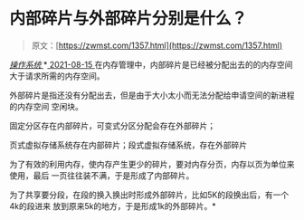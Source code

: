 <!--yml
category: 未分类
date: 0001-01-01 00:00:00
--->

# 内部碎片与外部碎片分别是什么？

> 原文：[https://zwmst.com/1357.html](https://zwmst.com/1357.html)

   [ *操作系统* ](https://zwmst.com/%e6%93%8d%e4%bd%9c%e7%b3%bb%e7%bb%9f)*[ <time datetime="2021-08-15T11:10:16+08:00"> 2021-08-15 </time> ](https://zwmst.com/1357.html)  在内存管理中，内部碎片是已经被分配出去的的内存空间大于请求所需的内存空间。

外部碎片是指还没有分配出去，但是由于大小太小而无法分配给申请空间的新进程的内存空间 空闲块。

固定分区存在内部碎片，可变式分区分配会存在外部碎片；

页式虚拟存储系统存在内部碎片；段式虚拟存储系统，存在外部碎片

为了有效的利用内存，使内存产生更少的碎片，要对内存分页，内存以页为单位来使用，最后 一页往往装不满，于是形成了内部碎片。

为了共享要分段，在段的换入换出时形成外部碎片，比如5K的段换出后，有一个4k的段进来 放到原来5k的地方，于是形成1k的外部碎片。*